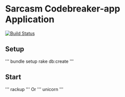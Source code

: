 # Sarcasm Codebreaker-app Application
[![Build Status](https://travis-ci.org/iSarCasm/codebreaker-app.svg?branch=master)](https://travis-ci.org/iSarCasm/codebreaker-app)

## Setup
'''
bundle setup
rake db:create
'''

## Start
'''
rackup
'''
Or
'''
unicorn
'''
